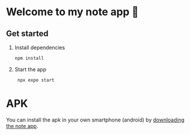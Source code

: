 # Welcome to my note app 👋

## Get started

1. Install dependencies

   ```bash
   npm install
   ```

2. Start the app

   ```bash
    npx expo start
   ```

# APK

You can install the apk in your own smartphone (android) by [downloading the note app]('https://github.com/sergiovforesto/note-app-expo/blob/main/note%20app.apk').
